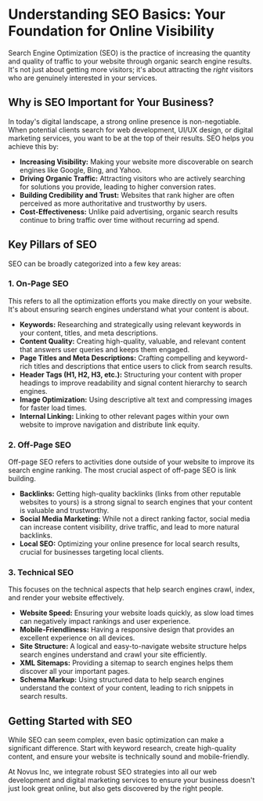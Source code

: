 # Understanding SEO Basics: Your Foundation for Online Visibility

Search Engine Optimization (SEO) is the practice of increasing the quantity and quality of traffic to your website through organic search engine results. It's not just about getting more visitors; it's about attracting the *right* visitors who are genuinely interested in your services.

## Why is SEO Important for Your Business?

In today's digital landscape, a strong online presence is non-negotiable. When potential clients search for web development, UI/UX design, or digital marketing services, you want to be at the top of their results. SEO helps you achieve this by:

*   **Increasing Visibility:** Making your website more discoverable on search engines like Google, Bing, and Yahoo.
*   **Driving Organic Traffic:** Attracting visitors who are actively searching for solutions you provide, leading to higher conversion rates.
*   **Building Credibility and Trust:** Websites that rank higher are often perceived as more authoritative and trustworthy by users.
*   **Cost-Effectiveness:** Unlike paid advertising, organic search results continue to bring traffic over time without recurring ad spend.

## Key Pillars of SEO

SEO can be broadly categorized into a few key areas:

### 1. On-Page SEO

This refers to all the optimization efforts you make directly on your website. It's about ensuring search engines understand what your content is about.

*   **Keywords:** Researching and strategically using relevant keywords in your content, titles, and meta descriptions.
*   **Content Quality:** Creating high-quality, valuable, and relevant content that answers user queries and keeps them engaged.
*   **Page Titles and Meta Descriptions:** Crafting compelling and keyword-rich titles and descriptions that entice users to click from search results.
*   **Header Tags (H1, H2, H3, etc.):** Structuring your content with proper headings to improve readability and signal content hierarchy to search engines.
*   **Image Optimization:** Using descriptive alt text and compressing images for faster load times.
*   **Internal Linking:** Linking to other relevant pages within your own website to improve navigation and distribute link equity.

### 2. Off-Page SEO

Off-page SEO refers to activities done outside of your website to improve its search engine ranking. The most crucial aspect of off-page SEO is link building.

*   **Backlinks:** Getting high-quality backlinks (links from other reputable websites to yours) is a strong signal to search engines that your content is valuable and trustworthy.
*   **Social Media Marketing:** While not a direct ranking factor, social media can increase content visibility, drive traffic, and lead to more natural backlinks.
*   **Local SEO:** Optimizing your online presence for local search results, crucial for businesses targeting local clients.

### 3. Technical SEO

This focuses on the technical aspects that help search engines crawl, index, and render your website effectively.

*   **Website Speed:** Ensuring your website loads quickly, as slow load times can negatively impact rankings and user experience.
*   **Mobile-Friendliness:** Having a responsive design that provides an excellent experience on all devices.
*   **Site Structure:** A logical and easy-to-navigate website structure helps search engines understand and crawl your site efficiently.
*   **XML Sitemaps:** Providing a sitemap to search engines helps them discover all your important pages.
*   **Schema Markup:** Using structured data to help search engines understand the context of your content, leading to rich snippets in search results.

## Getting Started with SEO

While SEO can seem complex, even basic optimization can make a significant difference. Start with keyword research, create high-quality content, and ensure your website is technically sound and mobile-friendly.

At Novus Inc, we integrate robust SEO strategies into all our web development and digital marketing services to ensure your business doesn't just look great online, but also gets discovered by the right people.


